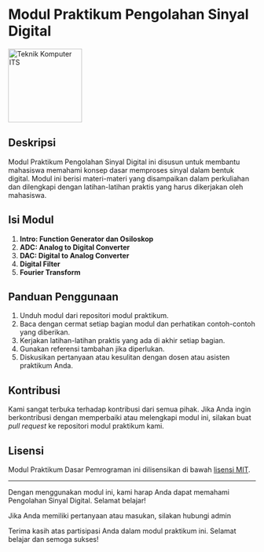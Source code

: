# Modul Praktikum Pengolahan Sinyal Digital

<img src="https://www.its.ac.id/komputer/wp-content/uploads/sites/28/2018/03/image10.png" alt="Teknik Komputer ITS" width="150" height="150">

## Deskripsi

Modul Praktikum Pengolahan Sinyal Digital ini disusun untuk membantu mahasiswa memahami konsep dasar memproses sinyal dalam bentuk digital. Modul ini berisi materi-materi yang disampaikan dalam perkuliahan dan dilengkapi dengan latihan-latihan praktis yang harus dikerjakan oleh mahasiswa.

## Isi Modul

1. **Intro: Function Generator dan Osiloskop**
2. **ADC: Analog to Digital Converter**
3. **DAC: Digital to Analog Converter**
4. **Digital Filter**
5. **Fourier Transform**

## Panduan Penggunaan

1. Unduh modul dari repositori modul praktikum.
2. Baca dengan cermat setiap bagian modul dan perhatikan contoh-contoh yang diberikan.
3. Kerjakan latihan-latihan praktis yang ada di akhir setiap bagian.
4. Gunakan referensi tambahan jika diperlukan.
5. Diskusikan pertanyaan atau kesulitan dengan dosen atau asisten praktikum Anda.

## Kontribusi

Kami sangat terbuka terhadap kontribusi dari semua pihak. Jika Anda ingin berkontribusi dengan memperbaiki atau melengkapi modul ini, silakan buat _pull request_ ke repositori modul praktikum kami.

## Lisensi

Modul Praktikum Dasar Pemrograman ini dilisensikan di bawah [lisensi MIT](LICENSE).

---

Dengan menggunakan modul ini, kami harap Anda dapat memahami Pengolahan Sinyal Digital. Selamat belajar!

Jika Anda memiliki pertanyaan atau masukan, silakan hubungi admin

Terima kasih atas partisipasi Anda dalam modul praktikum ini. Selamat belajar dan semoga sukses!
